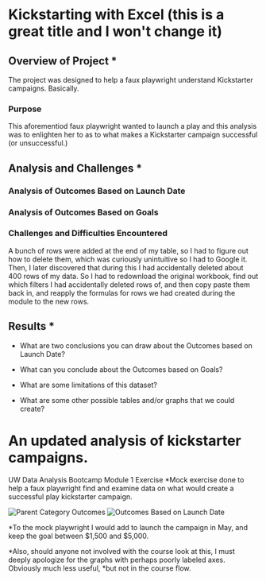 # Kickstarting with Excel (this is a great title and I won't change it)

## Overview of Project *
The project was designed to help a faux playwright understand Kickstarter campaigns. Basically.

### Purpose
This aforementiod faux playwright wanted to launch a play and this analysis was to enlighten her to as to what makes a Kickstarter campaign successful (or unsuccessful.)


## Analysis and Challenges *

### Analysis of Outcomes Based on Launch Date


### Analysis of Outcomes Based on Goals

### Challenges and Difficulties Encountered
A bunch of rows were added at the end of my table, so I had to figure out how to delete them, which was curiously unintuitive so I had to Google it.
Then, I later discovered that during this I had accidentally deleted about 400 rows of my data. So I had to redownload the original workbook, find out which filters
I had accidentally deleted rows of, and then copy paste them back in, and reapply the formulas for rows we had created during the module to the new rows.

## Results *

- What are two conclusions you can draw about the Outcomes based on Launch Date?

- What can you conclude about the Outcomes based on Goals?

- What are some limitations of this dataset?

- What are some other possible tables and/or graphs that we could create?


# An updated analysis of kickstarter campaigns.
UW Data Analysis Bootcamp Module 1 Exercise
*Mock exercise done to help a faux playwright find and examine data on what would create a successful play kickstarter campaign.

![Parent Category Outcomes](https://user-images.githubusercontent.com/21095468/121991829-0c339f00-cd66-11eb-8d42-8aa1a847521c.png)
![Outcomes Based on Launch Date](https://user-images.githubusercontent.com/21095468/121991796-00e07380-cd66-11eb-84f5-d4cea0913f01.png)

*To the mock playwright I would add to launch the campaign in May, and keep the goal between $1,500 and $5,000.

*Also, should anyone not involved with the course look at this, I must deeply apologize for the graphs with perhaps poorly labeled axes. Obviously much less useful,
*but not in the course flow.

